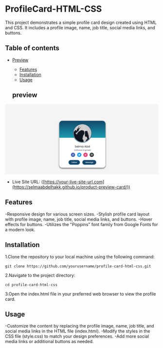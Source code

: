 # ProfileCard-HTML-CSS
This project demonstrates a simple profile card design created using HTML and CSS. It includes a profile image, name, job title, social media links, and buttons.

## Table of contents

- [Preview](#preview)
  - [Features](#features)
  - [Installation](#installation)
  - [Usage](#usage)

  ## preview
 ![screenshot of my solution](screenshot.png)
 - Live Site URL: ([https://your-live-site-url.com](https://selmaabdelhakk.github.io/product-preview-card/))
 ## Features
-Responsive design for various screen sizes.
-Stylish profile card layout with profile image, name, job title, social media links, and buttons.
-Hover effects for buttons.
-Utilizes the "Poppins" font family from Google Fonts for a modern look.
 ## Installation
 1.Clone the repository to your local machine using the following command:
```
git clone https://github.com/yourusername/profile-card-html-css.git
```
2.Navigate to the project directory:
```
cd profile-card-html-css
```
3.Open the index.html file in your preferred web browser to view the profile card.

 ## Usage
-Customize the content by replacing the profile image, name, job title, and social media links in the HTML file (index.html).
-Modify the styles in the CSS file (style.css) to match your design preferences.
-Add more social media links or additional buttons as needed.







